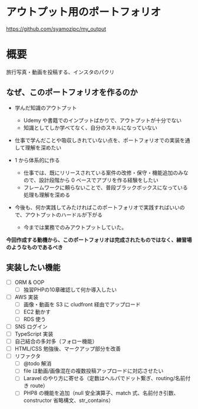 # アウトプット用のポートフォリオ

https://github.com/syamozipc/my_output

# 概要

旅行写真・動画を投稿する、インスタのパクリ

## なぜ、このポートフォリオを作るのか

-   学んだ知識のアウトプット

    -   Udemy や書籍でのインプットばかりで、アウトプットが十分でない
    -   知識としてしか学べてなく、自分のスキルになっていない

-   仕事で学んだことや吸収しきれていない点を、ポートフォリオでの実装を通して理解を深めたい

-   1 から体系的に作る

    -   仕事では、既にリリースされている案件の改修・保守・機能追加のみなので、設計段階から 0 ベースでアプリを作る経験をしたい
    -   フレームワークに頼らないことで、普段ブラックボックスになっている処理も理解を深める

-   今後も、何か実践してみたければこのポートフォリオで実践すればいいので、アウトプットのハードルが下がる
    -   今までは業務でのみアウトプットしていた。

**今回作成する動機から、このポートフォリオは完成されたものではなく、練習場のようなものであるべき**

## 実装したい機能

-   [ ] ORM & OOP
    -   [ ] 独習PHPの10章確認して何か導入したい
-   [ ] AWS 実装
    -   [ ] 画像・動画を S3 に cludfront 経由でアップロード
    -   [ ] EC2 動かす
    -   [ ] RDS 使う
-   [ ] SNS ログイン
-   [ ] TypeScript 実装
-   [ ] 自己結合の多対多（フォロー機能）
-   [ ] HTML/CSS 勉強後、マークアップ部分を改善
-   [ ] リファクタ
    -   [ ] @todo 解消
    -   [ ] file は動画/画像混在の複数投稿アップロードに対応させたい
    -   [ ] Laravel のやり方に寄せる（定数はヘルパでドット繋ぎ、routing/名前付き route）
    -   [ ] PHP8 の機能を追加（null 安全演算子、match 式、名前付き引数、constructor 省略構文、str_contains）

<!-- 実行済機能
・CRUD
・npm/webpackとESLint
・validation
-->
